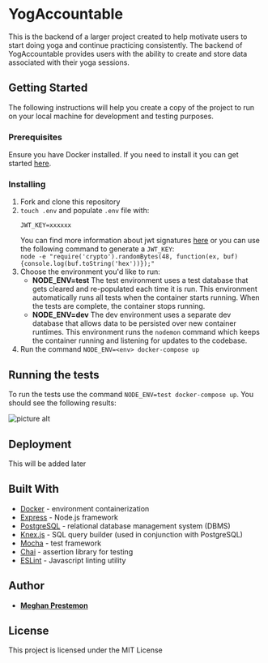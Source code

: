 # YogAccountable

This is the backend of a larger project created to help motivate users to start doing yoga and continue practicing consistently. The backend of YogAccountable provides users with the ability to create and store data associated with their yoga sessions.

## Getting Started

The following instructions will help you create a copy of the project to run on your local machine for development and testing purposes.

### Prerequisites

Ensure you have Docker installed. If you need to install it you can get started [here](https://www.docker.com/community-edition).

### Installing

1. Fork and clone this repository
2. `touch .env` and populate `.env` file with:
    ```
    JWT_KEY=xxxxxx
    ```
    You can find more information about jwt signatures [here](https://jwt.io/introduction/) or you can use the following command to generate a `JWT_KEY`:  
    `node -e "require('crypto').randomBytes(48, function(ex, buf) {console.log(buf.toString('hex'))});"`
3. Choose the environment you'd like to run:
    * **NODE_ENV=test** The test environment uses a test database that gets cleared and re-populated each time it is run. This environment automatically runs all tests when the container starts running. When the tests are complete, the container stops running.
    * **NODE_ENV=dev** The dev environment uses a separate dev database that allows data to be persisted over new container runtimes. This environment runs the `nodemon` command which keeps the container running and listening for updates to the codebase.
4. Run the command `NODE_ENV=<env> docker-compose up`

## Running the tests

To run the tests use the command `NODE_ENV=test docker-compose up`. You should see the following results:

![picture alt](https://user-images.githubusercontent.com/24230076/29489862-56ca11bc-84df-11e7-9873-3343fd99e47a.png "test results in terminal")

## Deployment

This will be added later

## Built With

* [Docker](https://docs.docker.com/) - environment containerization
* [Express](https://expressjs.com/) - Node.js framework
* [PostgreSQL](https://www.postgresql.org/) - relational database management system (DBMS)
* [Knex.js](http://knexjs.org/) - SQL query builder (used in conjunction with PostgreSQL)
* [Mocha](https://mochajs.org/) - test framework
* [Chai](http://chaijs.com/) - assertion library for testing
* [ESLint](https://eslint.org/docs/rules/) - Javascript linting utility

## Author

* [**Meghan Prestemon**](https://github.com/meghanprestemon)

## License

This project is licensed under the MIT License

